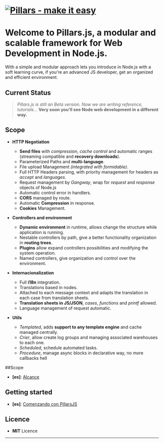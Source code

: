 # [![Pillars - make it easy ](http://pillarsjs.com/logo.png)](http://pillarsjs.com/)

# Welcome to **Pillars.js**, a modular and scalable framework for Web Development in Node.js.

With a simple and modular approach lets you introduce in Node.js with a soft learning curve, if you're an advanced JS developer, get an organized and efficient environment. 

## Current Status

> *Pillars.js is still an Beta version. Now we are writing reference, tutorials...*
> **Very soon you'll see Node web development in a different way.**

## Scope

- **HTTP Negotiation**
  - **Send files** with *compression*, *cache control* and automatic ranges (streaming compatible and **recovery downloads**).
  - Parameterized Paths and **multi-language**.
  - File upload Management *(integrated with formidable)*.
  - Full HTTP Headers parsing, with priority management for headers as *accept* and *languages*.
  - Request management by *Gangway*, wrap for *request* and *response* objects of Node.js 
  - Automatic control error in handlers.
  - **CORS** managed by route.
  - Automatic **Compression** in response.
  - **Cookies** Management.

- **Controllers and environment**
  - **Dynamic environment** in runtime, allows change the structure while application is running.
  - Nestable controllers by path, give a better functionality organization in **routing trees**.
  - **Plugins** allow expand controllers possibilities and modifying the system operation.
  - Named controllers, give organization and control over the environment.

- **Internacionalization**
  - Full **i18n** integration.
  - Translations based in nodes. 
  - Attached to each message context and adapts the translation in each case from translation sheets.
  - **Translation sheets in JS/JSON**, *cases*, *functions* and *printf* allowed.
  - Language management of request automatic.

- **Utils**
  - *Templated*, adds **support to any template engine** and cache managed centrally.
  - *Crier*, allow create log groups and managing associated warehouses to each one.
  - *Scheduled*, schedule automated tasks.
  - *Procedure*, manage async blocks in declarative way, no more callbacks hell


##Scope
 -  **[es]**: [Alcance](https://github.com/bifuer/pillars/wiki/Alcance)


## Getting started

 - **[es]**: [Comenzando con PillarsJS](https://github.com/bifuer/pillars/wiki/Comenzando-con-Pillars.js)


## Licence
 - **MIT** Licence

---
 

